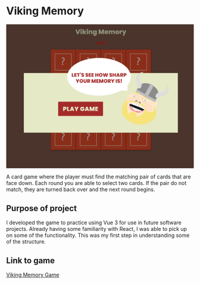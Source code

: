 # Viking Memory

<img style="display: block; margin 5px auto;" src="/public/game-screenshot.png" alt="Viking Memory game" />

A card game where the player must find the matching pair of cards that are face down. Each round you are able to select two cards. If the pair do not match, they are turned back over and the next round begins. 

## Purpose of project

I developed the game to practice using Vue 3 for use in future software projects. Already having some familiarity with React, I was able to pick up on some of the functionality. This was my first step in understanding some of the structure.  

## Link to game

[Viking Memory Game](https://voluble-cannoli-ea3c86.netlify.app/)
